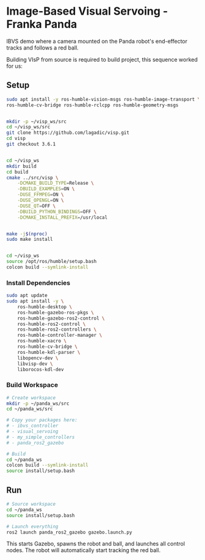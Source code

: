 # Image-Based Visual Servoing - Franka Panda

IBVS demo where a camera mounted on the Panda robot's end-effector tracks and follows a red ball.


Building VIsP from source is required to build project, this sequence worked for us:
## Setup
```bash
sudo apt install -y ros-humble-vision-msgs ros-humble-image-transport \
ros-humble-cv-bridge ros-humble-rclcpp ros-humble-geometry-msgs


mkdir -p ~/visp_ws/src
cd ~/visp_ws/src
git clone https://github.com/lagadic/visp.git
cd visp
git checkout 3.6.1  


cd ~/visp_ws
mkdir build
cd build
cmake ../src/visp \
    -DCMAKE_BUILD_TYPE=Release \
    -DBUILD_EXAMPLES=ON \
    -DUSE_FFMPEG=ON \
    -DUSE_OPENGL=ON \
    -DUSE_QT=OFF \
    -DBUILD_PYTHON_BINDINGS=OFF \
    -DCMAKE_INSTALL_PREFIX=/usr/local


make -j$(nproc)
sudo make install


cd ~/visp_ws
source /opt/ros/humble/setup.bash
colcon build --symlink-install


```


### Install Dependencies

```bash
sudo apt update
sudo apt install -y \
    ros-humble-desktop \
    ros-humble-gazebo-ros-pkgs \
    ros-humble-gazebo-ros2-control \
    ros-humble-ros2-control \
    ros-humble-ros2-controllers \
    ros-humble-controller-manager \
    ros-humble-xacro \
    ros-humble-cv-bridge \
    ros-humble-kdl-parser \
    libopencv-dev \
    libvisp-dev \
    liborocos-kdl-dev
```

### Build Workspace

```bash
# Create workspace
mkdir -p ~/panda_ws/src
cd ~/panda_ws/src

# Copy your packages here:
# - ibvs_controller
# - visual_servoing
# - my_simple_controllers
# - panda_ros2_gazebo

# Build
cd ~/panda_ws
colcon build --symlink-install
source install/setup.bash
```

## Run

```bash
# Source workspace
cd ~/panda_ws
source install/setup.bash

# Launch everything
ros2 launch panda_ros2_gazebo gazebo.launch.py
```

This starts Gazebo, spawns the robot and ball, and launches all control nodes. The robot will automatically start tracking the red ball.

